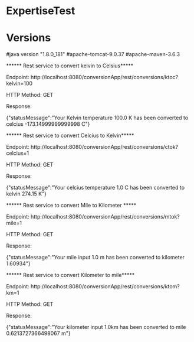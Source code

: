 # ExpertiseTest
# Versions


#java version "1.8.0_181"
#apache-tomcat-9.0.37
#apache-maven-3.6.3


****** Rest service to convert kelvin to Celsius*****

 

Endpoint: http://localhost:8080/conversionApp/rest/conversions/ktoc?kelvin=100

HTTP Method: GET

Response:

{"statusMessage":"Your Kelvin temperature 100.0 K has been converted to celcius -173.14999999999998 C"}

 

****** Rest service to convert Celcius to Kelvin*****

 

Endpoint: http://localhost:8080/conversionApp/rest/conversions/ctok?celcius=1

HTTP Method: GET

Response:

{"statusMessage":"Your celcius temperature 1.0 C has been converted to kelvin 274.15 K"}
 

 

****** Rest service to convert Mile to Kilometer *****

 

Endpoint: http://localhost:8080/conversionApp/rest/conversions/mtok?mile=1

HTTP Method: GET

Response:

{"statusMessage":"Your mile input 1.0 m has been converted to kilometer 1.60934"}
 

 

****** Rest service to convert Kilometer to mile*****

 

Endpoint: http://localhost:8080/conversionApp/rest/conversions/ktom?km=1

HTTP Method: GET

Response:

{"statusMessage":"Your kilometer input 1.0km  has been converted to mile 0.6213727366498067 m"}